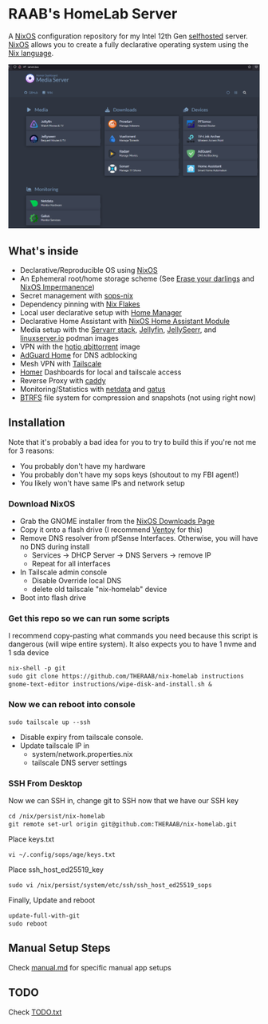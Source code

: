 # RAAB's HomeLab Server

A [NixOS](https://nixos.org/) configuration repository for my Intel 12th Gen [selfhosted](https://www.reddit.com/r/selfhosted/) server.
[NixOS](https://nixos.org/) allows you to create a fully declarative operating system using the [Nix language](https://nixos.wiki/wiki/Overview_of_the_Nix_Language).

![dashboard-png](https://github.com/THERAAB/nix-homelab/blob/main/assets/dashboard.png?raw=true "PNG of Dashboard")

## What's inside

- Declarative/Reproducible OS using [NixOS](https://nixos.org/)
- An Ephemeral root/home storage scheme (See [Erase your darlings](https://grahamc.com/blog/erase-your-darlings) and [NixOS Impermanence](https://github.com/nix-community/impermanence))
- Secret management with [sops-nix](https://github.com/Mic92/sops-nix/blob/master/README.md)
- Dependency pinning with [Nix Flakes](https://nixos.wiki/wiki/Flakes)
- Local user declarative setup with [Home Manager](https://github.com/nix-community/home-manager)
- Declarative Home Assistant with [NixOS Home Assistant Module](https://nixos.wiki/wiki/Home_Assistant)
- Media setup with the [Servarr stack](https://wiki.servarr.com/), [Jellyfin](https://jellyfin.org/), [JellySeerr](https://github.com/Fallenbagel/jellyseerr), and [linuxserver.io](https://www.linuxserver.io/) podman images
- VPN with the [hotio qbittorrent](https://hotio.dev/containers/qbittorrent/) image
- [AdGuard Home](https://adguard.com/en/adguard-home/overview.html) for DNS adblocking
- Mesh VPN with [Tailscale](https://tailscale.com/)
- [Homer](https://github.com/bastienwirtz/homer) Dashboards for local and tailscale access
- Reverse Proxy with [caddy](https://caddyserver.com/docs/quick-starts/reverse-proxy)
- Monitoring/Statistics with [netdata](https://www.netdata.cloud/) and [gatus](https://github.com/TwiN/gatus)
- [BTRFS](https://btrfs.wiki.kernel.org/index.php/Main_Page) file system for compression and snapshots (not using right now)

## Installation

Note that it's probably a bad idea for you to try to build this if you're not me for 3 reasons:
- You probably don't have my hardware
- You probably don't have my sops keys (shoutout to my FBI agent!)
- You likely won't have same IPs and network setup

### Download NixOS
- Grab the GNOME installer from the [NixOS Downloads Page](https://nixos.org/download.html#nix-install-linux)
- Copy it onto a flash drive (I recommend [Ventoy](https://www.ventoy.net/en/index.html) for this)
- Remove DNS resolver from pfSense Interfaces. Otherwise, you will have no DNS during install
  - Services -> DHCP Server -> DNS Servers -> remove IP
  - Repeat for all interfaces
- In Tailscale admin console
  - Disable Override local DNS
  - delete old tailscale "nix-homelab" device
- Boot into flash drive

### Get this repo so we can run some scripts
I recommend copy-pasting what commands you need because this script is dangerous (will wipe entire system). It also
expects you to have 1 nvme and 1 sda device
```console
nix-shell -p git
sudo git clone https://github.com/THERAAB/nix-homelab instructions
gnome-text-editor instructions/wipe-disk-and-install.sh &
```
### Now we can reboot into console
```console
sudo tailscale up --ssh
```
- Disable expiry from tailscale console. 
- Update tailscale IP in 
  - system/network.properties.nix 
  - tailscale DNS server settings

### SSH From Desktop
Now we can SSH in, change git to SSH now that we have our SSH key
```console
cd /nix/persist/nix-homelab
git remote set-url origin git@github.com:THERAAB/nix-homelab.git
```
Place keys.txt
```console
vi ~/.config/sops/age/keys.txt
```
Place ssh_host_ed25519_key
```console
sudo vi /nix/persist/system/etc/ssh/ssh_host_ed25519_sops
```
Finally, Update and reboot
```console
update-full-with-git
sudo reboot
```
## Manual Setup Steps
Check [manual.md](https://github.com/THERAAB/nix-homelab/blob/main/manual.md) for specific manual app setups

## TODO
Check [TODO.txt](https://github.com/THERAAB/nix-homelab/blob/main/TODO.txt)